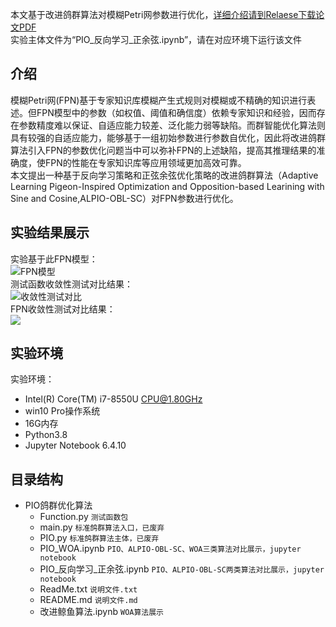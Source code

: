 本文基于改进鸽群算法对模糊Petri网参数进行优化，[详细介绍请到Relaese下载论文PDF](https://github.com/chen0495/ALPIO-OBL-SC/releases/tag/PIO)  
实验主体文件为“PIO_反向学习_正余弦.ipynb”，请在对应环境下运行该文件  


## 介绍
  模糊Petri网(FPN)基于专家知识库模糊产生式规则对模糊或不精确的知识进行表述。但FPN模型中的参数（如权值、阈值和确信度）依赖专家知识和经验，因而存在参数精度难以保证、自适应能力较差、泛化能力弱等缺陷。而群智能优化算法则具有较强的自适应能力，能够基于一组初始参数进行参数自优化，因此将改进鸽群算法引入FPN的参数优化问题当中可以弥补FPN的上述缺陷，提高其推理结果的准确度，使FPN的性能在专家知识库等应用领域更加高效可靠。  
  本文提出一种基于反向学习策略和正弦余弦优化策略的改进鸽群算法（Adaptive Learning Pigeon-Inspired Optimization and Opposition-based Learining with Sine and Cosine,ALPIO-OBL-SC）对FPN参数进行优化。

## 实验结果展示
实验基于此FPN模型：  
![FPN模型](https://cdn.jsdelivr.net/gh/chen0495/newpicgo/img2022/202205291512884.png)  
测试函数收敛性测试对比结果：  
![收敛性测试对比](https://cdn.jsdelivr.net/gh/chen0495/newpicgo/img2022/202205291510210.png)  
FPN收敛性测试对比结果：  
![](https://cdn.jsdelivr.net/gh/chen0495/newpicgo/img2022/202205291514421.png)  

## 实验环境
实验环境：
 - Intel(R) Core(TM) i7-8550U CPU@1.80GHz 
 - win10 Pro操作系统
 - 16G内存
 - Python3.8
 - Jupyter Notebook 6.4.10  

## 目录结构
- PIO鸽群优化算法
	- Function.py `测试函数包`
	- main.py `标准鸽群算法入口，已废弃`
	- PIO.py `标准鸽群算法主体，已废弃`
	- PIO_WOA.ipynb `PIO、ALPIO-OBL-SC、WOA三类算法对比展示，jupyter notebook`
	- PIO_反向学习_正余弦.ipynb `PIO、ALPIO-OBL-SC两类算法对比展示，jupyter notebook`
	- ReadMe.txt `说明文件.txt`
	- README.md `说明文件.md`
	- 改进鲸鱼算法.ipynb `WOA算法展示`
	

